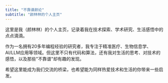 ```yaml
---
title: "不靠谱颜论"
subtitle: "颜林林的个人主页"
---
```


这里是我（颜林林）的个人主页，记录着我在技术探索、学术研究、生活感悟中的点点滴滴。

作为一名拥有20多年编程经验的研究者，我专注于精准医疗、生物信息学、AI/LLM应用等领域。但这里不只有代码和算法，还有我对生活的思考、对技术的感悟，以及那些"不靠谱"却有趣的发现。

希望这里能成为我们交流的桥梁，也希望能为同样热爱技术和生活的你带来一些启发。
